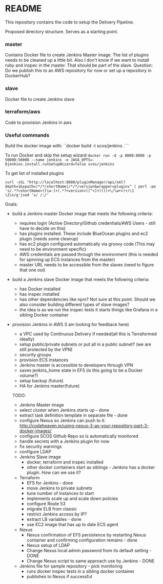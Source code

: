 # README

This repository contains the code to setup the Delivery Pipeline.

Proposed directory structure. Serves as a starting point.

### master  
Contains Docker file to create Jenkins Master image. The list of plugins needs to be cleaned up a little bit. Also I don't know if we want to install ruby and inspec in the master. That should be part of the slave.
Question: Do we publish this to an AWS repository for now or set up a repository in DockerHub?

### slave
Docker file to create Jenkins slave

### terraform/aws
Code to provision Jenkins in aws

### Useful commands
Build the docker image with:
``docker build -t scos/jenkins .```

To run Docker and skip the setup wizard
```docker run -d -p 8080:8080 -p 50000:50000 --name jenkins -e JAVA_OPTS=-Djenkins.install.runSetupWizard=false scos/jenkins```

To get list of installed plugins

```curl -sSL "http://localhost:8080/pluginManager/api/xml?depth=1&xpath=/*/*/shortName|/*/*/version&wrapper=plugins" | perl -pe 's/.*?<shortName>([\w-]+).*?<version>([^<]+)()(<\/\w+>)+/\1 \2\n/g'|sed 's/ /:/'```


Goals:
* build a Jenkins master Docker image that meets the following criteria:
  * requires login (Active Directory/Github credentials/AWS Users - still have to decide on this)
  * has plugins installed. These include BlueOcean plugins and ec2 plugin (needs some cleanup)
  * has ec2 plugin configured automatically via groovy code (This may need to be environment specific)
  * AWS credentials are passed through the environment (this is needed for spinning up ECS instances from the master)
  * master URL needs to be accessible from the slaves (need to figure that one out)
* build a Jenkins slave Docker image that meets the following criteria:
  * has Docker installed
  * has inspec installed
  * has other dependencies like npm? Not sure at this point. Should we also consider building different types of slave images?
  * the idea is as we run the inspec tests it starts things like Grafana in a sibling Docker container
* provision Jenkins in AWS (I am looking for feedback here)
  * a VPC used by Continuous Delivery if needed(all this is Terraformed ideally)
  * setup public/private subnets or put all in a public subnet? (we are still protected by the VPN)
  * security groups
  * provision ECS instances
  * Jenkins master is accessible to developers through VPN
  * saves jenkins_home state in EFS (is this going to be a Docker volume?)
  * setup backup (future)
  * HA for Jenkins master(future)


  TODO:
  * Jenkins Master image
   * select cluster when Jenkins starts up - done
   * extract task definition template in separate file - done
   * configure Nexus so Jenkins can push to it:  http://codeheaven.io/using-nexus-3-as-your-repository-part-3-docker-images/
   * configure SCOS Github Repo so is automatically monitored
   * handle secrets with a Jenkins plugin for now
   * fix security warnings
   * configure LDAP
  * Jenkins Slave image
    * docker, terraform and inspec installed
    * other docker containers start as siblings - Jenkins has a docker plugin. How can we use it?
  * Terraform
    * EFS for Jenkins - done
    * move Jenkins to private subnets   
    * tune number of instances to start
    * implements scale up and scale down policies
    * configure Route 53
    * migrate ELB from classic
    * restrict Jenkins access by IP?
    * extract LB variables - done
    * use EC2 image that has up to date ECS agent
  * Nexus
    * Nexus confirmation of EFS persistence by restarting Nexus container and confirming configuration remains - done
    * Nexus setup of LDAP
    * Change Nexus local admin password from its default setting - DONE
    * Change Nexus script to same approach use by Jenkins - DONE
  * Jenkins file for sample repository - pick monitoring
    * runs docker inspec tests in a sibling docker container
    * publishes to Nexus if successful        
